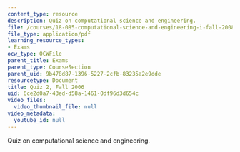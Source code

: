 ```yaml
---
content_type: resource
description: Quiz on computational science and engineering.
file: /courses/18-085-computational-science-and-engineering-i-fall-2008/6ce2d0a743edd58a14610df96d3d654c_quiz2_18085_f06.pdf
file_type: application/pdf
learning_resource_types:
- Exams
ocw_type: OCWFile
parent_title: Exams
parent_type: CourseSection
parent_uid: 9b478d87-1396-5227-2cfb-83235a2e9dde
resourcetype: Document
title: Quiz 2, Fall 2006
uid: 6ce2d0a7-43ed-d58a-1461-0df96d3d654c
video_files:
  video_thumbnail_file: null
video_metadata:
  youtube_id: null
---
```

Quiz on computational science and engineering.


